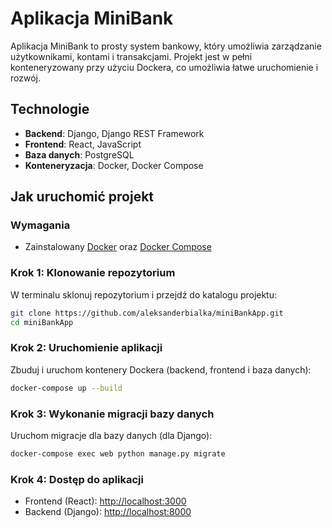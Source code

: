 
# Aplikacja MiniBank

Aplikacja MiniBank to prosty system bankowy, który umożliwia zarządzanie użytkownikami, kontami i transakcjami. Projekt jest w pełni konteneryzowany przy użyciu Dockera, co umożliwia łatwe uruchomienie i rozwój.

## Technologie
- **Backend**: Django, Django REST Framework
- **Frontend**: React, JavaScript
- **Baza danych**: PostgreSQL
- **Konteneryzacja**: Docker, Docker Compose

## Jak uruchomić projekt

### Wymagania
- Zainstalowany [Docker](https://docs.docker.com/get-docker/) oraz [Docker Compose](https://docs.docker.com/compose/install/)

### Krok 1: Klonowanie repozytorium
W terminalu sklonuj repozytorium i przejdź do katalogu projektu:

```bash
git clone https://github.com/aleksanderbialka/miniBankApp.git
cd miniBankApp
```

### Krok 2: Uruchomienie aplikacji
Zbuduj i uruchom kontenery Dockera (backend, frontend i baza danych):

```bash
docker-compose up --build
```

### Krok 3: Wykonanie migracji bazy danych
Uruchom migracje dla bazy danych (dla Django):

```bash
docker-compose exec web python manage.py migrate
```

### Krok 4: Dostęp do aplikacji
- Frontend (React): [http://localhost:3000](http://localhost:3000)
- Backend (Django): [http://localhost:8000](http://localhost:8000)


